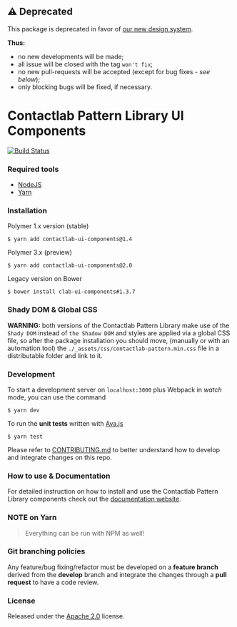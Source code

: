 ## :warning: Deprecated

This package is deprecated in favor of [our new design system](https://github.com/contactlab/design-system).

**Thus:**
- no new developments will be made;
- all issue will be closed with the tag `won't fix`;
- no new pull-requests will be accepted (except for bug fixes - *see below*);
- only blocking bugs will be fixed, if necessary.

# Contactlab Pattern Library UI Components

[![Build Status](https://travis-ci.org/contactlab/contactlab-ui-components.svg)](https://travis-ci.org/contactlab/contactlab-ui-components)

### Required tools
- [NodeJS](https://nodejs.org/)
- [Yarn](https://yarnpkg.com/lang/en/)


### Installation
Polymer 1.x version (stable)

```
$ yarn add contactlab-ui-components@1.4
```

Polymer 3.x (preview)

```
$ yarn add contactlab-ui-components@2.0
```

Legacy version on Bower

```
$ bower install clab-ui-components#1.3.7
```

### Shady DOM & Global CSS
**WARNING:** both versions of the Contactlab Pattern Library make use of the ```Shady DOM``` instead of ```the Shadow DOM``` and styles are applied via a global CSS file, so after the package installation you should move, (manually or with an automation tool) the ```./_assets/css/contactlab-pattern.min.css``` file in a distributable folder and link to it.

### Development
To start a development server on ```localhost:3000``` plus Webpack in *watch* mode, you can use the command

```
$ yarn dev
```

To run the **unit tests** written with [Ava.js](https://github.com/avajs/ava)

```
$ yarn test
```

Please refer to [CONTRIBUTING.md](CONTRIBUTING.md) to better understand how to develop and integrate changes on this repo.

### How to use & Documentation

For detailed instruction on how to install and use the Contactlab Pattern Library components check out the [documentation website](https://ux.contactlab.com).


### NOTE on Yarn
> Everything can be run with NPM as well!

### Git branching policies
Any feature/bug fixing/refactor must be developed on a **feature branch** derived from the **develop** branch and integrate the changes through a **pull request** to have a code review.

### License
Released under the [Apache 2.0](LICENSE) license.
